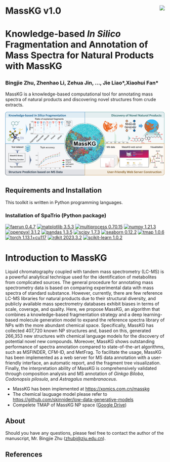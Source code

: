 

# MassKG v1.0 <img src='images/icon.png' align="right" height="200" /></a>

#  **Knowledge-based _In Silico_ Fragmentation and Annotation of Mass Spectra for Natural Products with MassKG**

### Bingjie Zhu<sup></sup>,  Zhenhao Li<sup></sup>, Zehua Jin<sup></sup>, ..., Jie Liao*,Xiaohui Fan*



MassKG is a knowledge-based computational tool for annotating mass spectra of natural products and discovering novel structures from crude extracts.

![Image text](images/overview.jpg)

## Requirements and Installation
This toolkit is written in Python programming languages. 
### Installation of SpaTrio (Python package)

[![faerun 0.4.7](https://img.shields.io/badge/faerun-0.4.7-blue)](https://pypi.org/project/faerun/0.4.7/) [![matplotlib 3.5.3](https://img.shields.io/badge/matplotlib-3.5.3-green)](https://github.com/matplotlib/matplotlib/) [![multiprocess 0.70.15](https://img.shields.io/badge/multiprocess-0.70.15-yellowgreen)](https://pypi.org/project/multiprocess/0.70.15/) [![numpy 1.21.3](https://img.shields.io/badge/numpy-1.21.3-yellow)](https://github.com/numpy/numpy/) [![openpyxl 3.1.2](https://img.shields.io/badge/openpyxl-3.1.2-orange)](https://pypi.org/project/openpyxl/3.1.2/) [![pandas 1.3.5](https://img.shields.io/badge/pandas-1.3.5-ff69b4)](https://github.com/pandas-dev/pandas/) [![scipy 1.7.3](https://img.shields.io/badge/scipy-1.7.3-purple)](https://github.com/scipy/scipy/) [![seaborn 0.12.2](https://img.shields.io/badge/seaborn-0.12.2-9cf)](https://github.com/mwaskom/seaborn/) [![tmap 1.0.6](https://img.shields.io/badge/tmap-1.0.6-inactive)](https://pypi.org/project/tmap/1.0.6/) [![torch 1.13.1+cu117](https://img.shields.io/badge/torch-1.13.1%2Bcu117-blueviolet)](https://pytorch.org/) [![rdkit 2023.3.2](https://img.shields.io/badge/rdkit-2023.3.2-lightgrey)](https://www.rdkit.org/) [![scikit-learn 1.0.2](https://img.shields.io/badge/scikit--learn-1.0.2-brown)](https://github.com/scikit-learn/scikit-learn/)





# Introduction to MassKG



Liquid chromatography coupled with tandem mass spectrometry (LC-MS) is a powerful analytical technique used for the identification of metabolites from complicated sources. The general procedure for annotating mass spectrometry data is based on comparing experimental data with mass spectra of standard substance. However, currently, there are few reference LC-MS libraries for natural products due to their structural diversity, and publicly available mass spectrometry databases exhibit biases in terms of scale, coverage, and quality. Here, we propose MassKG, an algorithm that combines a knowledge-based fragmentation strategy and a deep learning-based molecule generation model to expand the reference spectra library of NPs with the more abundant chemical space. Specifically, MassKG has collected 407,720 known NP structures and, based on this, generated 266,353 new structures with chemical language models for the discovery of potential novel new compounds. Moreover, MassKG shows outstanding performance of spectra annotation compared to state-of-the-art algorithms, such as MSFINDER, CFM-ID, and MetFrag. To facilitate the usage, MassKG has been implemented as a web server for MS data annotation with a user-friendly interface, an automatic report, and the fragment tree visualization. Finally, the interpretation ability of MassKG is comprehensively validated through composition analysis and MS annotation of _Ginkgo Biloba_, _Codonopsis pilosula_, and _Astragalus membranaceus_.

* MassKG has been implemented at https://xomics.com.cn/masskg
* The chemical lauguage model please refer to https://github.com/skinnider/low-data-generative-models
* Compelete TMAP of MassKG NP space ([Google Drive](https://drive.google.com/drive/folders/1U_ne24Be8vxwLpBZ_BHa-idXMowl0KMj))
## About
Should you have any questions, please feel free to contact the author of the manuscript, Mr. Bingjie Zhu (zhubj@zju.edu.cn).

## References

